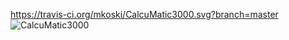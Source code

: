https://travis-ci.org/mkoski/CalcuMatic3000.svg?branch=master
![CalcuMatic3000](http://www.cs.helsinki.fi/u/mkoski/codestuff/img/calcumatic.png)

